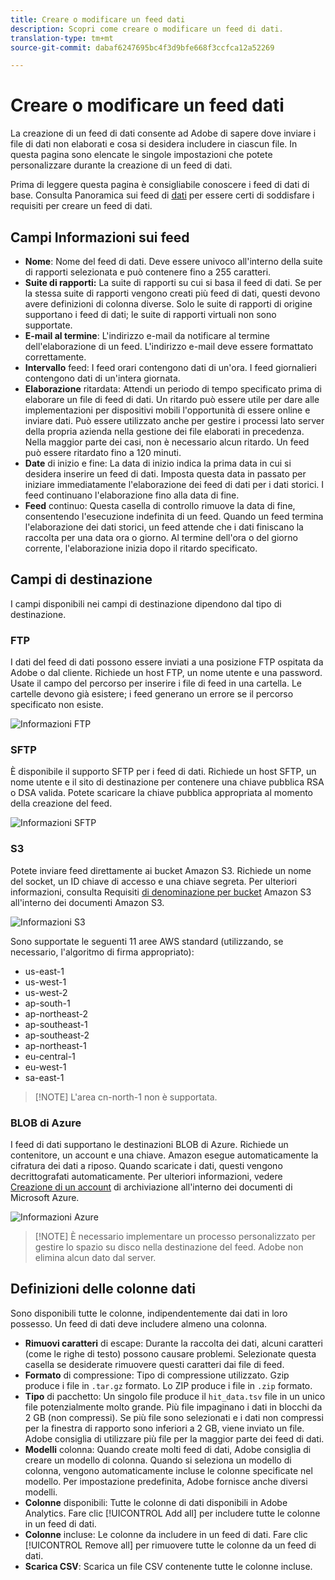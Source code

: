 ```yaml
---
title: Creare o modificare un feed dati
description: Scopri come creare o modificare un feed di dati.
translation-type: tm+mt
source-git-commit: dabaf6247695bc4f3d9bfe668f3ccfca12a52269

---
```



# Creare o modificare un feed dati

La creazione di un feed di dati consente ad Adobe di sapere dove inviare i file di dati non elaborati e cosa si desidera includere in ciascun file. In questa pagina sono elencate le singole impostazioni che potete personalizzare durante la creazione di un feed di dati.

Prima di leggere questa pagina è consigliabile conoscere i feed di dati di base. Consulta Panoramica sui feed di [dati](data-feed-overview.md) per essere certi di soddisfare i requisiti per creare un feed di dati.

## Campi Informazioni sui feed

* **Nome**: Nome del feed di dati. Deve essere univoco all&#39;interno della suite di rapporti selezionata e può contenere fino a 255 caratteri.
* **Suite di rapporti:** La suite di rapporti su cui si basa il feed di dati. Se per la stessa suite di rapporti vengono creati più feed di dati, questi devono avere definizioni di colonna diverse. Solo le suite di rapporti di origine supportano i feed di dati; le suite di rapporti virtuali non sono supportate.
* **E-mail al termine**: L&#39;indirizzo e-mail da notificare al termine dell&#39;elaborazione di un feed. L&#39;indirizzo e-mail deve essere formattato correttamente.
* **Intervallo** feed: I feed orari contengono dati di un&#39;ora. I feed giornalieri contengono dati di un&#39;intera giornata.
* **Elaborazione** ritardata: Attendi un periodo di tempo specificato prima di elaborare un file di feed di dati. Un ritardo può essere utile per dare alle implementazioni per dispositivi mobili l&#39;opportunità di essere online e inviare dati. Può essere utilizzato anche per gestire i processi lato server della propria azienda nella gestione dei file elaborati in precedenza. Nella maggior parte dei casi, non è necessario alcun ritardo. Un feed può essere ritardato fino a 120 minuti.
* **Date** di inizio e fine: La data di inizio indica la prima data in cui si desidera inserire un feed di dati. Imposta questa data in passato per iniziare immediatamente l&#39;elaborazione dei feed di dati per i dati storici. I feed continuano l&#39;elaborazione fino alla data di fine.
* **Feed** continuo: Questa casella di controllo rimuove la data di fine, consentendo l&#39;esecuzione indefinita di un feed. Quando un feed termina l&#39;elaborazione dei dati storici, un feed attende che i dati finiscano la raccolta per una data ora o giorno. Al termine dell&#39;ora o del giorno corrente, l&#39;elaborazione inizia dopo il ritardo specificato.

## Campi di destinazione

I campi disponibili nei campi di destinazione dipendono dal tipo di destinazione.

### FTP

I dati del feed di dati possono essere inviati a una posizione FTP ospitata da Adobe o dal cliente. Richiede un host FTP, un nome utente e una password. Usate il campo del percorso per inserire i file di feed in una cartella. Le cartelle devono già esistere; i feed generano un errore se il percorso specificato non esiste.

![Informazioni FTP](assets/dest-ftp.jpg)

### SFTP

È disponibile il supporto SFTP per i feed di dati. Richiede un host SFTP, un nome utente e il sito di destinazione per contenere una chiave pubblica RSA o DSA valida. Potete scaricare la chiave pubblica appropriata al momento della creazione del feed.

![Informazioni SFTP](assets/dest-sftp.jpg)

### S3

Potete inviare feed direttamente ai bucket Amazon S3. Richiede un nome del socket, un ID chiave di accesso e una chiave segreta. Per ulteriori informazioni, consulta Requisiti [di denominazione per bucket](https://docs.aws.amazon.com/awscloudtrail/latest/userguide/cloudtrail-s3-bucket-naming-requirements.html) Amazon S3 all&#39;interno dei documenti Amazon S3.

![Informazioni S3](assets/dest-s3.jpg)

Sono supportate le seguenti 11 aree AWS standard (utilizzando, se necessario, l&#39;algoritmo di firma appropriato):

* us-east-1
* us-west-1
* us-west-2
* ap-south-1
* ap-northeast-2
* ap-southeast-1
* ap-southeast-2
* ap-northeast-1
* eu-central-1
* eu-west-1
* sa-east-1

>[!NOTE] L&#39;area cn-north-1 non è supportata.

### BLOB di Azure

I feed di dati supportano le destinazioni BLOB di Azure. Richiede un contenitore, un account e una chiave. Amazon esegue automaticamente la cifratura dei dati a riposo. Quando scaricate i dati, questi vengono decrittografati automaticamente. Per ulteriori informazioni, vedere [Creazione di un account](https://docs.microsoft.com/en-us/azure/storage/common/storage-quickstart-create-account?tabs=azure-portal#view-and-copy-storage-access-keys) di archiviazione all&#39;interno dei documenti di Microsoft Azure.

![Informazioni Azure](assets/azure.png)

>[!NOTE] È necessario implementare un processo personalizzato per gestire lo spazio su disco nella destinazione del feed. Adobe non elimina alcun dato dal server.

## Definizioni delle colonne dati

Sono disponibili tutte le colonne, indipendentemente dai dati in loro possesso. Un feed di dati deve includere almeno una colonna.

* **Rimuovi caratteri** di escape: Durante la raccolta dei dati, alcuni caratteri (come le righe di testo) possono causare problemi. Selezionate questa casella se desiderate rimuovere questi caratteri dai file di feed.
* **Formato** di compressione: Tipo di compressione utilizzato. Gzip produce i file in `.tar.gz` formato. Lo ZIP produce i file in `.zip` formato.
* **Tipo** di pacchetto: Un singolo file produce il `hit_data.tsv` file in un unico file potenzialmente molto grande. Più file impaginano i dati in blocchi da 2 GB (non compressi). Se più file sono selezionati e i dati non compressi per la finestra di rapporto sono inferiori a 2 GB, viene inviato un file. Adobe consiglia di utilizzare più file per la maggior parte dei feed di dati.
* **Modelli** colonna: Quando create molti feed di dati, Adobe consiglia di creare un modello di colonna. Quando si seleziona un modello di colonna, vengono automaticamente incluse le colonne specificate nel modello. Per impostazione predefinita, Adobe fornisce anche diversi modelli.
* **Colonne** disponibili: Tutte le colonne di dati disponibili in Adobe Analytics. Fare clic [!UICONTROL Add all] per includere tutte le colonne in un feed di dati.
* **Colonne** incluse: Le colonne da includere in un feed di dati. Fare clic [!UICONTROL Remove all] per rimuovere tutte le colonne da un feed di dati.
* **Scarica CSV**: Scarica un file CSV contenente tutte le colonne incluse.
